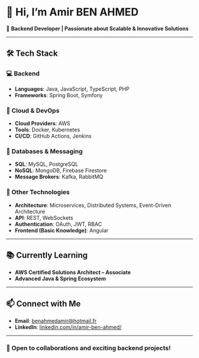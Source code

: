 # 👋 Hi, I’m Amir BEN AHMED  

🚀 **Backend Developer | Passionate about Scalable & Innovative Solutions**  

---

## 🛠️ Tech Stack  

### 💻 Backend  
- **Languages**: Java, JavaScript, TypeScript, PHP  
- **Frameworks**: Spring Boot, Symfony  

### 📡 Cloud & DevOps  
- **Cloud Providers**: AWS  
- **Tools**: Docker, Kubernetes  
- **CI/CD**: GitHub Actions, Jenkins  

### 💾 Databases & Messaging  
- **SQL**: MySQL, PostgreSQL  
- **NoSQL**: MongoDB, Firebase Firestore  
- **Message Brokers**: Kafka, RabbitMQ  

### 📌 Other Technologies  
- **Architecture**: Microservices, Distributed Systems, Event-Driven Architecture  
- **API**: REST, WebSockets  
- **Authentication**: OAuth, JWT, RBAC  
- **Frontend (Basic Knowledge)**: Angular 

---

## 📚 Currently Learning  
- **AWS Certified Solutions Architect – Associate**  
- **Advanced Java & Spring Ecosystem**  

---

## 📫 Connect with Me  
- **Email**: [benahmedamir@hotmail.fr](mailto:benahmedamir@hotmail.fr)  
- **LinkedIn**: [linkedin.com/in/amir-ben-ahmed/](https://www.linkedin.com/in/amir-ben-ahmed/)  

---

### 🌱 Open to collaborations and exciting backend projects!  
